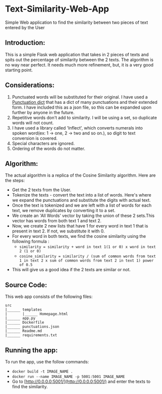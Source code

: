# Text-Similarity-Web-App
Simple Web application to find the similarity between two pieces of text entered by the User

## Introduction:
This is a simple Flask web application that takes in 2 pieces of texts and spits out the percentage of similarity between the 2 texts.
The algorithm is no way near perfect. It needs much more refinement, but, it is a very good starting point.

## Considerations:
1. Punctuated words will be substituted for their original. I have used a [Punctuation dict](https://gist.github.com/nealrs/96342d8231b75cf4bb82) that has a dict of many punctuations and their extended form. I have included this as a json file, so this can be expanded upon further by anyone in the future.
2. Repetitive words don't add to similarity. I will be using a set, so duplicate words will not count.
3. I have used a library called 'Inflect', which converts numerals into spoken word(ex: 1 -> one, 2 -> two and so on.), so digit to text conversion is covered.
4. Special characters are ignored.
5. Ordering of the words do not matter.

## Algorithm:
The actual algorithm is a replica of the Cosine Similarity algorithm. Here are the steps:
- Get the 2 texts from the User.
- Tokenize the texts - convert the text into a list of words. Here's where we expand the punctuations and substitute the digits with actual text.
- Once the text is tokenized and we are left with a list of words for each text, we remove duplicates by converting it to a set.
- We create an 'All Words' vector by taking the union of these 2 sets.This vector has words from both text 1 and text 2.
- Now, we create 2 new lists that have 1 for every word in text 1 that is present in text 2. If not, we substitute it with 0.
- For every word in both texts, we find the cosine similarity using the following formula :
  - `similarity = similarity + word in text 1(1 or 0) x word in text 2 (1 or 0)`
  - `cosine_similarity = similarity / (sum of common words from text 1 in text 2 x sum of common words from text 2 in text 1) power of 0.5`
- This will give us a good idea if the 2 texts are similar or not.

## Source Code:
This web app consists of the following files:
```
src
|______ templates
|       |______ Homepage.html
|______ app.py
|______ Dockerfile
|______ punctuations.json
|______ Readme.md
|______ requirements.txt
```
## Running the app:
To run the app, use the follow commands:
- `docker build -t IMAGE_NAME .`
- `docker run --name IMAGE_NAME -p 5001:5001 IMAGE_NAME `
- Go to [http://0.0.0.0:5001/](http://0.0.0.0:5001/) and enter the texts to find the similarity.
